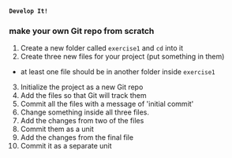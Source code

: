 #### `Develop It!`
###  make your own Git repo from scratch

1. Create a new folder called `exercise1` and `cd` into it
2. Create three new files for your project (put something in them)
  - at least one file should be in another folder inside `exercise1`
3. Initialize the project as a new Git repo
4. Add the files so that Git will track them
5. Commit all the files with a message of 'initial commit'
6. Change something inside all three files.
7. Add the changes from two of the files
8. Commit them as a unit
9. Add the changes from the final file
10. Commit it as a separate unit

<!-- .element style="font-size: 86%" -->